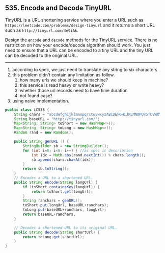 ## 535. Encode and Decode TinyURL

TinyURL is a URL shortening service where you enter a URL such as `https://leetcode.com/problems/design-tinyurl` and it returns a short URL such as `http://tinyurl.com/4e9iAk`.

Design the `encode` and `decode` methods for the TinyURL service. There is no restriction on how your encode/decode algorithm should work. You just need to ensure that a URL can be encoded to a tiny URL and the tiny URL can be decoded to the original URL.

---

1. according to spec, we just need to translate any string to six characters.
2. this problem didn't contain any limitation as follow.
   1. how many urls we should keep in machine?
   2. this service is read heavy or write heavy?
   3. whether those url records need to have time duration
   4. not found case?
3. using naive implementation.

```java
public class LC535 {
    String chars = "abcdefghijklmnopqrstuvwxyzABCDEFGHIJKLMNOPQRSTUVWXYZ1234567890";
    String baseURL = "http://tinyurl.com/";
    Map<String, String> toShort = new HashMap<>();
    Map<String, String> toLong = new HashMap<>();
    Random rand = new Random();

    public String genURL () {
        StringBuilder sb = new StringBuilder();
        for (int i=0; i<6; i++) { //as spec in description
            int idx = Math.abs(rand.nextInt()) % chars.length();
            sb.append(chars.charAt(idx));
        }
        return sb.toString();
    }
    // Encodes a URL to a shortened URL.
    public String encode(String longUrl) {
        if (toShort.containsKey(longUrl)) {
            return toShort.get(longUrl);
        }
        String ranchars = genURL();
        toShort.put(longUrl, baseURL+ranchars);
        toLong.put(baseURL+ranchars, longUrl);
        return baseURL+ranchars;
    }

    // Decodes a shortened URL to its original URL.
    public String decode(String shortUrl) {
        return toLong.get(shortUrl);
    }
}
```

